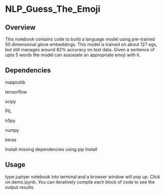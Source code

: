 # NLP_Guess_The_Emoji


## Overview

This notebook contains code to build a language model using pre-trained 50 dimensional glove embeddings. This model is trained on about 127 egs, but still manages around 82% accuracy on test data. Given a sentence of upto 5 words the model can assosiate an appropriate emoji with it. 

## Dependencies

matplotlib

tensorflow

scipy

PIL

h5py

numpy

keras

Install missing dependencies using pip Install

## Usage

type juptyer notebook into terminal and a browser window will pop up. Click on demo.ipynb. You can iteratively compile each block of code to see the output results.
